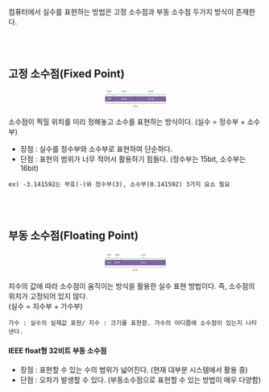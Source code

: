 컴퓨터에서 실수를 표현하는 방법은 고정 소수점과 부동 소수점 두가지 방식이 존재한다.

<br><br>  
## 고정 소수점(Fixed Point)

<p align="center">
  <img src="https://github.com/aldrn29/Frontend-Interview/blob/main/Resources/고정 소수점.png?raw=true" width="25%">
</p>

소수점이 찍힐 위치를 미리 정해놓고 소수를 표현하는 방식이다. (실수 = 정수부 + 소수부)  
- 장점 : 실수를 정수부와 소수부로 표현하여 단순하다.
- 단점 : 표현의 범위가 너무 적어서 활용하기 힘들다. (정수부는 15bit, 소수부는 16bit)

```
ex) -3.141592는 부호(-)와 정수부(3), 소수부(0.141592) 3가지 요소 필요
```

<br><br>  
## 부동 소수점(Floating Point)

<p align="center">
  <img src="https://github.com/aldrn29/Frontend-Interview/blob/main/Resources/부동 소수점.png?raw=true" width="25%">
</p>

지수의 값에 따라 소수점이 움직이는 방식을 활용한 실수 표현 방법이다. 즉, 소수점의 위치가 고정되어 있지 않다. 
<br> (실수 = 지수부 + 가수부)

```
가수 : 실수의 실제값 표현/ 지수 : 크기를 표현함. 가수의 어디쯤에 소수점이 있는지 나타낸다.  
```

#### IEEE float형 32비트 부동 소수점
- 장점 : 표현할 수 있는 수의 범위가 넓어진다. (현재 대부분 시스템에서 활용 중)
- 단점 : 오차가 발생할 수 있다. (부동소수점으로 표현할 수 있는 방법이 매우 다양함)